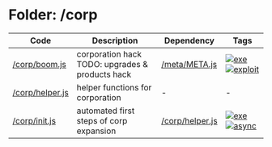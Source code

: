 <!-- begin script info -->
# Folder: /corp
Code|Description|Dependency|Tags
-|-|-|-
[/corp/boom.js](./boom.js)|corporation hack<br>TODO: upgrades & products hack|[/meta/META.js](../meta/META.js)|[![exe](https://img.shields.io/badge/-exe-gold)](#exe)[![exploit](https://img.shields.io/badge/-exploit-%23ff0000)](#exploit)
[/corp/helper.js](./helper.js)|helper functions for corporation|-|-
[/corp/init.js](./init.js)|automated first steps of corp expansion|[/corp/helper.js](./helper.js)|[![exe](https://img.shields.io/badge/-exe-gold)](#exe)[![async](https://img.shields.io/badge/-async-black)](#async)
